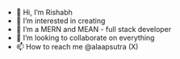 - 👋 Hi, I’m Rishabh
- 👀 I’m interested in creating
- 🌱 I’m a MERN and MEAN - full stack developer
- 💞️ I’m looking to collaborate on everything
- 📫 How to reach me @alaapsutra (X)

<!---
rishabh1620/rishabh1620 is a ✨ special ✨ repository because its `README.md` (this file) appears on your GitHub profile.
You can click the Preview link to take a look at your changes.
--->
